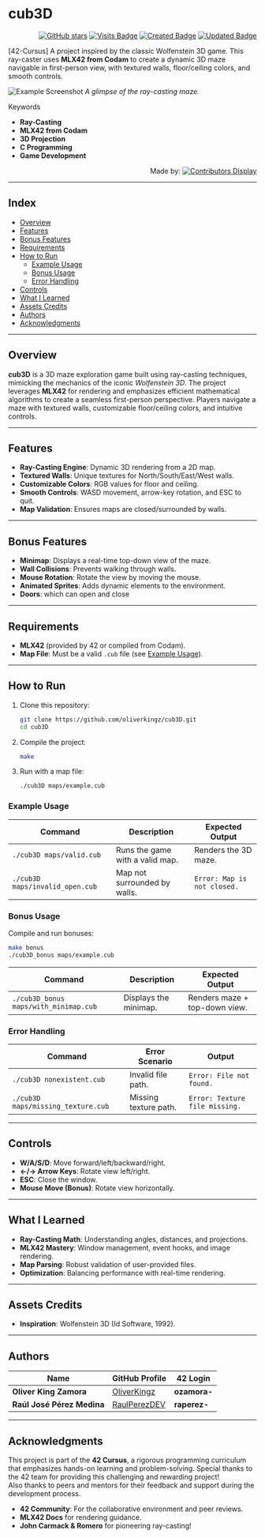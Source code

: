# cub3D

<div align="right">

[![GitHub stars](https://img.shields.io/github/stars/oliverkingz/cub3D?color=brightgreen)]()
[![Visits Badge](https://badges.pufler.dev/visits/oliverkingz/cub3D)]()
[![Created Badge](https://badges.pufler.dev/created/oliverkingz/cub3D)]()
[![Updated Badge](https://badges.pufler.dev/updated/oliverkingz/cub3D)]()

</div>

[42-Cursus] A project inspired by the classic Wolfenstein 3D game. This ray-caster uses **MLX42 from Codam** to create a dynamic 3D maze navigable in first-person view, with textured walls, floor/ceiling colors, and smooth controls.

![Example Screenshot](assets/images/cub3d_demo.png) _A glimpse of the ray-casting maze._

Keywords

- **Ray-Casting**
- **MLX42 from Codam**
- **3D Projection**
- **C Programming**
- **Game Development**

<div align="right">

Made by: [![Contributors Display](https://badges.pufler.dev/contributors/oliverkingz/Cub3d?size=30&padding=5&perRow=10&bots=true)](https://github.com/RaulPerezDEV)

</div>

---

## Index

- [Overview](#overview)
- [Features](#features)
- [Bonus Features](#bonus-features)
- [Requirements](#requirements)
- [How to Run](#how-to-run)
  - [Example Usage](#example-usage)
  - [Bonus Usage](#bonus-usage)
  - [Error Handling](#error-handling)
- [Controls](#controls)
- [What I Learned](#what-i-learned)
- [Assets Credits](#assets-credits)
- [Authors](#authors)
- [Acknowledgments](#acknowledgments)

---

## Overview

**cub3D** is a 3D maze exploration game built using ray-casting techniques, mimicking the mechanics of the iconic _Wolfenstein 3D_. The project leverages **MLX42** for rendering and emphasizes efficient mathematical algorithms to create a seamless first-person perspective. Players navigate a maze with textured walls, customizable floor/ceiling colors, and intuitive controls.

---

## Features

- **Ray-Casting Engine**: Dynamic 3D rendering from a 2D map.
- **Textured Walls**: Unique textures for North/South/East/West walls.
- **Customizable Colors**: RGB values for floor and ceiling.
- **Smooth Controls**: WASD movement, arrow-key rotation, and ESC to quit.
- **Map Validation**: Ensures maps are closed/surrounded by walls.

---

## Bonus Features

- **Minimap**: Displays a real-time top-down view of the maze.
- **Wall Collisions**: Prevents walking through walls.
- **Mouse Rotation**: Rotate the view by moving the mouse.
- **Animated Sprites**: Adds dynamic elements to the environment.
- **Doors**: which can open and close

---

## Requirements

- **MLX42** (provided by 42 or compiled from Codam).
- **Map File**: Must be a valid `.cub` file (see [Example Usage](#example-usage)).

---

## How to Run

1. Clone this repository:
   ```bash
   git clone https://github.com/oliverkingz/cub3D.git
   cd cub3D
   ```
2. Compile the project:
   ```bash
   make
   ```
3. Run with a map file:
   ```bash
   ./cub3D maps/example.cub
   ```

### Example Usage

| **Command**                     | **Description**                 | **Expected Output**         |
| ------------------------------- | ------------------------------- | --------------------------- |
| `./cub3D maps/valid.cub`        | Runs the game with a valid map. | Renders the 3D maze.        |
| `./cub3D maps/invalid_open.cub` | Map not surrounded by walls.    | `Error: Map is not closed.` |

### Bonus Usage

Compile and run bonuses:

```bash
make bonus
./cub3D_bonus maps/example.cub
```

| **Command**                           | **Description**       | **Expected Output**           |
| ------------------------------------- | --------------------- | ----------------------------- |
| `./cub3D_bonus maps/with_minimap.cub` | Displays the minimap. | Renders maze + top-down view. |

### Error Handling

| **Command**                        | **Error Scenario**    | **Output**                     |
| ---------------------------------- | --------------------- | ------------------------------ |
| `./cub3D nonexistent.cub`          | Invalid file path.    | `Error: File not found.`       |
| `./cub3D maps/missing_texture.cub` | Missing texture path. | `Error: Texture file missing.` |

---

## Controls

- **W/A/S/D**: Move forward/left/backward/right.
- **←/→ Arrow Keys**: Rotate view left/right.
- **ESC**: Close the window.
- **Mouse Move (Bonus)**: Rotate view horizontally.

---

## What I Learned

- **Ray-Casting Math**: Understanding angles, distances, and projections.
- **MLX42 Mastery**: Window management, event hooks, and image rendering.
- **Map Parsing**: Robust validation of user-provided files.
- **Optimization**: Balancing performance with real-time rendering.

---

## Assets Credits

- **Inspiration**: Wolfenstein 3D (Id Software, 1992).

---

## Authors

<div align="center">

| **Name**                   | **GitHub Profile**                              | **42 Login** |
| -------------------------- | ----------------------------------------------- | ------------ |
| **Oliver King Zamora**     | [OliverKingz](https://github.com/oliverkingz)   | **ozamora-** |
| **Raúl José Pérez Medina** | [RaulPerezDEV](https://github.com/RaulPerezDEV) | **raperez-** |

</div>

---

## Acknowledgments

This project is part of the **42 Cursus**, a rigorous programming curriculum that emphasizes hands-on learning and problem-solving. Special thanks to the 42 team for providing this challenging and rewarding project!  
Also thanks to peers and mentors for their feedback and support during the development process.

- **42 Community**: For the collaborative environment and peer reviews.
- **MLX42 Docs** for rendering guidance.
- **John Carmack & Romero** for pioneering ray-casting!
